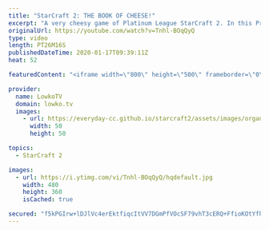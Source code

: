 ```yaml
---
title: "StarCraft 2: THE BOOK OF CHEESE!"
excerpt: "A very cheesy game of Platinum League StarCraft 2. In this Protoss versus Protoss we open the big Protoss book of cheese once again. There's a Cannon Rush, Dark Templar push and of course Void Rays. It's just the natural progression of the Protoss tech tree.  Get more videos & support my work: http://www.patreon.com/lowkotv"
originalUrl: https://youtube.com/watch?v=Tnhl-BOqQyQ
type: video
length: PT26M16S
publishedDateTime: 2020-01-17T09:39:11Z
heat: 52

featuredContent: "<iframe width=\"800\" height=\"500\" frameborder=\"0\" src=\"https://www.youtube.com/embed/Tnhl-BOqQyQ\" allow=\"accelerometer; autoplay; encrypted-media; gyroscope; picture-in-picture\" allowfullscreen></iframe>"

provider:
  name: LowkoTV
  domain: lowko.tv
  images:
    - url: https://everyday-cc.github.io/starcraft2/assets/images/organizations/lowko.tv-50x50.jpg
      width: 50
      height: 50

topics:
  - StarCraft 2

images:
  - url: https://i.ytimg.com/vi/Tnhl-BOqQyQ/hqdefault.jpg
    width: 480
    height: 360
    isCached: true

secured: "f5kPGIrw+lDJlVc4erEktfiqcItVV7DGmPfVOcSF79vhT3cERQ+FfioKOtYfh8xkhnq7fbYdHn9sM4KPf4VqfIs99Ll+7/wztNFbyuzLUPWVRRId5MCt/xPsibDSkgJhgmc+TN+thF19P2C3YaYQX+e4+5LEwFpGmhLA6fNet1TIRQYDZfkNr4t4CCKD24Dox87w0kaKhMHomLGXJ6fHRNLGiPnudABSRnzm8ekff9nRjI98/rm7O/uhCoyd9h9t1NbWHa63ecpZ92QCEb5ooNY/kYJPjVikGPvQtSnlEDmCXKEu8lHLYnoNwODNgbqx8FMT4DBHP3gwUxcl7WqQNVBO9kLYBZgqawjXN7qNaUkX6ODIW34+v+neCHvMAEu5j5SY3Kh6AQICKsurz6YotzQUi8RdZxQIGwO279S4igc=;W24R19zYtm5znwlAiaIHeQ=="
---
```


